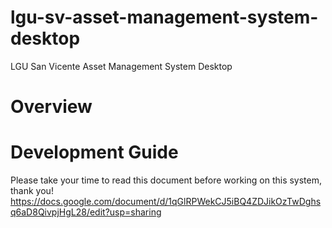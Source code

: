 # lgu-sv-asset-management-system-desktop
LGU San Vicente Asset Management System Desktop


# Overview



# Development Guide

Please take your time to read this document before working on this system, thank you!
https://docs.google.com/document/d/1qGlRPWekCJ5iBQ4ZDJikOzTwDghsq6aD8QivpjHgL28/edit?usp=sharing
